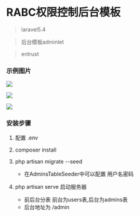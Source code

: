 # RABC权限控制后台模板

> laravel5.4

> 后台模板adminlet

> entrust

### 示例图片
![](http://omjq5ny0e.bkt.clouddn.com/17-3-24/20717489-file_1490327092851_3541.png)

![](http://omjq5ny0e.bkt.clouddn.com/17-3-24/13942523-file_1490327120859_1cf4.png)

![](http://omjq5ny0e.bkt.clouddn.com/17-3-24/38781140-file_1490327154306_bb3.png)

### 安装步骤
1. 配置 .env
2. composer install
3. php artisan migrate --seed 
    - 在AdminsTableSeeder中可以配置 用户名密码

4. php artisan serve 启动服务器
    - 前后台分表 前台为users表,后台为admins表
    - 后台地址为 /admin

